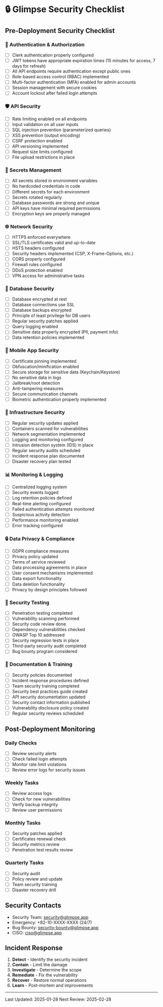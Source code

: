 # 🔒 Glimpse Security Checklist

## Pre-Deployment Security Checklist

### 🔐 Authentication & Authorization
- [ ] Clerk authentication properly configured
- [ ] JWT tokens have appropriate expiration times (15 minutes for access, 7 days for refresh)
- [ ] All API endpoints require authentication except public ones
- [ ] Role-based access control (RBAC) implemented
- [ ] Multi-factor authentication (MFA) enabled for admin accounts
- [ ] Session management with secure cookies
- [ ] Account lockout after failed login attempts

### 🛡️ API Security
- [ ] Rate limiting enabled on all endpoints
- [ ] Input validation on all user inputs
- [ ] SQL injection prevention (parameterized queries)
- [ ] XSS prevention (output encoding)
- [ ] CSRF protection enabled
- [ ] API versioning implemented
- [ ] Request size limits configured
- [ ] File upload restrictions in place

### 🔑 Secrets Management
- [ ] All secrets stored in environment variables
- [ ] No hardcoded credentials in code
- [ ] Different secrets for each environment
- [ ] Secrets rotated regularly
- [ ] Database passwords are strong and unique
- [ ] API keys have minimal required permissions
- [ ] Encryption keys are properly managed

### 🌐 Network Security
- [ ] HTTPS enforced everywhere
- [ ] SSL/TLS certificates valid and up-to-date
- [ ] HSTS headers configured
- [ ] Security headers implemented (CSP, X-Frame-Options, etc.)
- [ ] CORS properly configured
- [ ] Firewall rules configured
- [ ] DDoS protection enabled
- [ ] VPN access for administrative tasks

### 💾 Database Security
- [ ] Database encrypted at rest
- [ ] Database connections use SSL
- [ ] Database backups encrypted
- [ ] Principle of least privilege for DB users
- [ ] Regular security patches applied
- [ ] Query logging enabled
- [ ] Sensitive data properly encrypted (PII, payment info)
- [ ] Data retention policies implemented

### 📱 Mobile App Security
- [ ] Certificate pinning implemented
- [ ] Obfuscation/minification enabled
- [ ] Secure storage for sensitive data (Keychain/Keystore)
- [ ] No sensitive data in logs
- [ ] Jailbreak/root detection
- [ ] Anti-tampering measures
- [ ] Secure communication channels
- [ ] Biometric authentication properly implemented

### 🔄 Infrastructure Security
- [ ] Regular security updates applied
- [ ] Containers scanned for vulnerabilities
- [ ] Network segmentation implemented
- [ ] Logging and monitoring configured
- [ ] Intrusion detection system (IDS) in place
- [ ] Regular security audits scheduled
- [ ] Incident response plan documented
- [ ] Disaster recovery plan tested

### 📊 Monitoring & Logging
- [ ] Centralized logging system
- [ ] Security events logged
- [ ] Log retention policies defined
- [ ] Real-time alerting configured
- [ ] Failed authentication attempts monitored
- [ ] Suspicious activity detection
- [ ] Performance monitoring enabled
- [ ] Error tracking configured

### 🔒 Data Privacy & Compliance
- [ ] GDPR compliance measures
- [ ] Privacy policy updated
- [ ] Terms of service reviewed
- [ ] Data processing agreements in place
- [ ] User consent mechanisms implemented
- [ ] Data export functionality
- [ ] Data deletion functionality
- [ ] Privacy by design principles followed

### 🧪 Security Testing
- [ ] Penetration testing completed
- [ ] Vulnerability scanning performed
- [ ] Security code review done
- [ ] Dependency vulnerabilities checked
- [ ] OWASP Top 10 addressed
- [ ] Security regression tests in place
- [ ] Third-party security audit completed
- [ ] Bug bounty program considered

### 📝 Documentation & Training
- [ ] Security policies documented
- [ ] Incident response procedures defined
- [ ] Team security training completed
- [ ] Security best practices guide created
- [ ] API security documentation updated
- [ ] Security contact information published
- [ ] Vulnerability disclosure policy created
- [ ] Regular security reviews scheduled

## Post-Deployment Monitoring

### Daily Checks
- [ ] Review security alerts
- [ ] Check failed login attempts
- [ ] Monitor rate limit violations
- [ ] Review error logs for security issues

### Weekly Tasks
- [ ] Review access logs
- [ ] Check for new vulnerabilities
- [ ] Verify backup integrity
- [ ] Review user permissions

### Monthly Tasks
- [ ] Security patches applied
- [ ] Certificates renewal check
- [ ] Security metrics review
- [ ] Penetration test results review

### Quarterly Tasks
- [ ] Security audit
- [ ] Policy review and update
- [ ] Team security training
- [ ] Disaster recovery drill

## Security Contacts

- Security Team: security@glimpse.app
- Emergency: +82-10-XXXX-XXXX (24/7)
- Bug Bounty: security-bounty@glimpse.app
- CISO: ciso@glimpse.app

## Incident Response

1. **Detect** - Identify the security incident
2. **Contain** - Limit the damage
3. **Investigate** - Determine the scope
4. **Remediate** - Fix the vulnerability
5. **Recover** - Restore normal operations
6. **Learn** - Post-mortem and improvements

---

Last Updated: 2025-01-28
Next Review: 2025-02-28